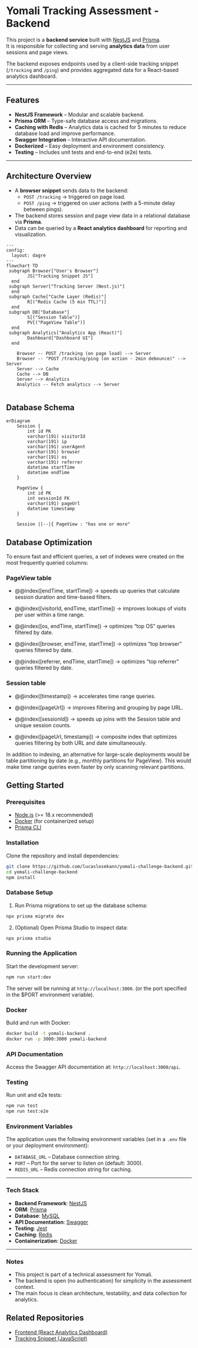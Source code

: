 # Yomali Tracking Assessment - Backend

This project is a **backend service** built with [NestJS](https://nestjs.com/) and [Prisma](https://www.prisma.io/).  
It is responsible for collecting and serving **analytics data** from user sessions and page views.  

The backend exposes endpoints used by a client-side tracking snippet (`/tracking` and `/ping`) and provides aggregated data for a React-based analytics dashboard.

---

## Features

- **NestJS Framework** – Modular and scalable backend.
- **Prisma ORM** – Type-safe database access and migrations.
- **Caching with Redis** – Analytics data is cached for 5 minutes to reduce database load and improve performance.
- **Swagger Integration** – Interactive API documentation.
- **Dockerized** – Easy deployment and environment consistency.
- **Testing** – Includes unit tests and end-to-end (e2e) tests.

---

## Architecture Overview

- A **browser snippet** sends data to the backend:
  - `POST /tracking` → triggered on page load.
  - `POST /ping` → triggered on user actions (with a 5-minute delay between pings).
- The backend stores session and page view data in a relational database via **Prisma**.
- Data can be queried by a **React analytics dashboard** for reporting and visualization.

```mermaid
---
config:
  layout: dagre
---
flowchart TD
 subgraph Browser["User's Browser"]
        JS["Tracking Snippet JS"]
  end
 subgraph Server["Tracking Server (Nest.js)"]
  end
 subgraph Cache["Cache Layer (Redis)"]
        R[("Redis Cache (5 min TTL)")]
  end
 subgraph DB["Database"]
        S[("Session Table")]
        PV[("PageView Table")]
  end
 subgraph Analytics["Analytics App (React)"]
        Dashboard["Dashboard UI"]
  end

    Browser -- POST /tracking (on page load) --> Server
    Browser -- "POST /tracking/ping (on action - 2min debounce)" --> Server
    Server --> Cache
    Cache --> DB
    Server --> Analytics
    Analytics -- Fetch analytics --> Server


```
## Database Schema

```mermaid
erDiagram
    Session {
        int id PK
        varchar(191) visitorId
        varchar(191) ip
        varchar(191) userAgent
        varchar(191) browser
        varchar(191) os
        varchar(191) referrer
        datetime startTime
        datetime endTime
    }

    PageView {
        int id PK
        int sessionId FK
        varchar(191) pageUrl
        datetime timestamp
    }

    Session ||--|{ PageView : "has one or more"

```

## Database Optimization

To ensure fast and efficient queries, a set of indexes were created on the most frequently queried columns:

### PageView table

- @@index([endTime, startTime]) → speeds up queries that calculate session duration and time-based filters.

- @@index([visitorId, endTime, startTime]) → improves lookups of visits per user within a time range.

- @@index([os, endTime, startTime]) → optimizes “top OS” queries filtered by date.

- @@index([browser, endTime, startTime]) → optimizes “top browser” queries filtered by date.

- @@index([referrer, endTime, startTime]) → optimizes “top referrer” queries filtered by date.

### Session table

- @@index([timestamp]) → accelerates time range queries.

- @@index([pageUrl]) → improves filtering and grouping by page URL.

- @@index([sessionId]) → speeds up joins with the Session table and unique session counts.

- @@index([pageUrl, timestamp]) → composite index that optimizes queries filtering by both URL and date simultaneously.

In addition to indexing, an alternative for large-scale deployments would be table partitioning by date (e.g., monthly partitions for PageView). This would make time range queries even faster by only scanning relevant partitions.




## Getting Started

### Prerequisites
- [Node.js](https://nodejs.org/) (>= 18.x recommended)
- [Docker](https://www.docker.com/) (for containerized setup)
- [Prisma CLI](https://www.prisma.io/docs/getting-started)

### Installation
Clone the repository and install dependencies:

```bash
git clone https://github.com/lucaslosekann/yomali-challenge-backend.git
cd yomali-challenge-backend
npm install
```

### Database Setup
1. Run Prisma migrations to set up the database schema:
```bash
npx prisma migrate dev
   ```
2. (Optional) Open Prisma Studio to inspect data:
```bash
npx prisma studio
```

### Running the Application
Start the development server:
```bash
npm run start:dev
```
The server will be running at `http://localhost:3000`.
(or the port specified in the $PORT environment variable).

### Docker
Build and run with Docker:
```bash
docker build -t yomali-backend .
docker run -p 3000:3000 yomali-backend
```

### API Documentation
Access the Swagger API documentation at: `http://localhost:3000/api`.

### Testing
Run unit and e2e tests:
```bash
npm run test
npm run test:e2e
```

### Environment Variables
The application uses the following environment variables (set in a `.env` file or your deployment environment):
- `DATABASE_URL` – Database connection string.
- `PORT` – Port for the server to listen on (default: 3000).
- `REDIS_URL` – Redis connection string for caching.

---

### Tech Stack
- **Backend Framework**: [NestJS](https://nestjs.com/)
- **ORM**: [Prisma](https://www.prisma.io/)
- **Database**: [MySQL](https://www.mysql.com/)
- **API Documentation**: [Swagger](https://swagger.io/)
- **Testing**: [Jest](https://jestjs.io/)
- **Caching**: [Redis](https://redis.io/) 
- **Containerization**: [Docker](https://www.docker.com/)

---


### Notes
- This project is part of a technical assessment for Yomali.
- The backend is open (no authentication) for simplicity in the assessment context.
- The main focus is clean architecture, testability, and data collection for analytics.


## Related Repositories
- [Frontend (React Analytics Dashboard)](https://github.com/lucaslosekann/yomali-challenge-frontend/)
- [Tracking Snippet (JavaScript)](https://github.com/lucaslosekann/yomali-challenge-snippet/)
